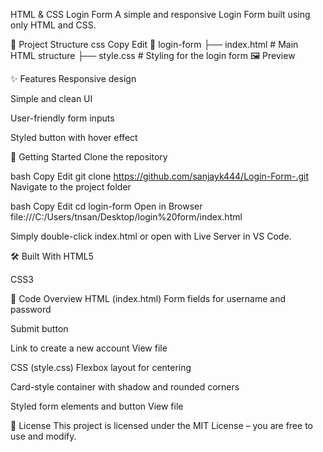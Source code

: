 HTML & CSS Login Form
A simple and responsive Login Form built using only HTML and CSS.

📂 Project Structure
css
Copy
Edit
📁 login-form
 ├── index.html     # Main HTML structure
 ├── style.css      # Styling for the login form
🖼️ Preview
<!-- You can add your screenshot here -->

✨ Features
Responsive design

Simple and clean UI

User-friendly form inputs

Styled button with hover effect

🚀 Getting Started
Clone the repository

bash
Copy
Edit
git clone https://github.com/sanjayk444/Login-Form-.git
Navigate to the project folder

bash
Copy
Edit
cd login-form
Open in Browser
file:///C:/Users/tnsan/Desktop/login%20form/index.html

Simply double-click index.html or open with Live Server in VS Code.

🛠️ Built With
HTML5

CSS3

📄 Code Overview
HTML (index.html)
Form fields for username and password

Submit button

Link to create a new account
View file

CSS (style.css)
Flexbox layout for centering

Card-style container with shadow and rounded corners

Styled form elements and button
View file

📜 License
This project is licensed under the MIT License – you are free to use and modify.

